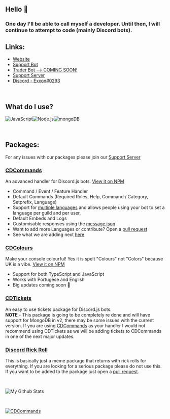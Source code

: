 ## Hello 👋
### One day I'll be able to call myself a developer. Until then, I will continue to attempt to code (mainly Discord bots).

## Links:

- [Website](https://creativedevelopments.org)  
- [Support Bot](https://discord.com/oauth2/authorize?client_id=792590833467654166&permissions=2118118527&redirect_uri=https%3A%2F%2Fcreativedevelopments.org&response_type=code&scope=bot%20identify%20applications.commands)  
- [Trader Bot --> COMING SOON!](https://www.youtube.com/watch?v=dQw4w9WgXcQ)  
- [Support Server](https://discord.gg/jUNbV5u)  
- [Discord - Exxon#0293](https://creativedevelopments.org)  

<br>

## What do I use?

<img alt="JavaScript" src="https://img.shields.io/badge/-JavaScript-edb200?style=flat-square&logo=javascript&logoColor=white" /><img alt="Node.js" src="https://img.shields.io/badge/-Node.js-43853d?style=flat-square&logo=Node.js&logoColor=white" /><img alt="mongoDB" src="https://img.shields.io/badge/-mongoDB-4fb23f?style=flat-square&logo=mongodb&logoColor=white" />

<br>

## Packages:
For any issues with our packages please join our [Support Server](https://discord.gg/jUNbV5u)

### [CDCommands](https://npmjs.com/cdcommands)
An advanced handler for Discord.js bots. [View it on NPM](https://npmjs.com/cdcommands)

- Command / Event / Feature Handler
- Default Commands (Required Roles, Help, Command / Category, Setprefix, Language)
- Support for [multiple languages](https://github.com/CreativeDevelopments/CDCommands/blob/main/SUPPORTED_LANGS.md) and allows people using your bot to set a language per guild and per user.
- Default Embeds and Logs
- Customisable responses using the [message.json](https://github.com/CreativeDevelopments/CDCommands/blob/main/src/Base/message.json)
- Want to add more Languages or contribute? Open a [pull request](https://github.com/CreativeDevelopments/CDCommands)
- See what we are adding next [here](https://github.com/CreativeDevelopments/CDCommands/blob/main/TODO.md)

### [CDColours](https://npmjs.com/cdcolours)
Make your console colourful! Yes it is spelt "Colours" not "Colors" because UK is a vibe. [View it on NPM](https://npmjs.com/cdcolours)

- Support for both TypeScript and JavaScript
- Works with Portugese and English
- Big updates coming soon 👀

### [CDTickets](https://npmjs.com/cdtickets)
An easy to use tickets package for Discord.js bots.   
**NOTE** - This package is going to be completely re done and will have support for MongoDB in v2, there may be some issues with the current version. If you are using [CDCommands](https://npmjs.com/cdcommands) as your handler I would not recommend using CDTickets as we will be adding tickets to CDCommands in one of the next major updates.

### [Discord Rick Roll](https://npmjs.com/discord-rick-roll)
This is basically just a meme package that returns with rick rolls for everything. If you are looking for a serious package please do not use this.   
If you want to be added to the package just open a [pull request](https://github.com/Exxonnnnnn/discord-rick-roll).

<br>

![My Github Stats](https://github-readme-stats.vercel.app/api?username=exxonnnnnn&count_private=true&show_icons=true&theme=algolia)

<br>

[![CDCommands](https://github-readme-stats.vercel.app/api/pin/?username=creativedevelopments&repo=cdcommands&theme=algolia)](https://github.com/creativedevelopments/cdcommands)

<!--[![Most used Languages](https://github-readme-stats.vercel.app/api/top-langs/?username=exxonnnnnn&layout=compact)](https://github.com/exxonnnnnn/github-readme-stats)-->
<!--
**Exxonnnnnn/Exxonnnnnn** is a ✨ _special_ ✨ repository because its `README.md` (this file) appears on your GitHub profile.

Here are some ideas to get you started:

- 🔭 I’m currently working on ...
- 🌱 I’m currently learning ...
- 👯 I’m looking to collaborate on ...
- 🤔 I’m looking for help with ...
- 💬 Ask me about ...
- 📫 How to reach me: ...
- 😄 Pronouns: ...
- ⚡ Fun fact: ...
-->

